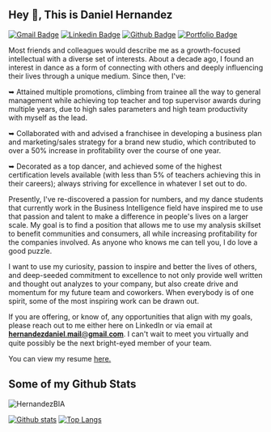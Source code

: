 ## Hey 👋, This is Daniel Hernandez
[![Gmail Badge](https://img.shields.io/badge/-hernandezdaniel.mail@gmail.com-c14438?style=flat&logo=Gmail&logoColor=white&link=mailto:hernandezdaniel.mail@gmail.com)](mailto:hernandezdaniel.mail@gmail.com) 
[![Linkedin Badge](https://img.shields.io/badge/-www.linkedin.com/in/danielhernandez-luna-0072b1?style=flat&logo=Linkedin&logoColor=white&link=https://www.linkedin.com/in/danielhernandez-luna/)](https://www.linkedin.com/in/danielhernandez-luna/) [![Github Badge](https://img.shields.io/badge/-Hernandez-BIA-grey?style=flat&logo=github&logoColor=white&link=https://github.com/HernandezBIA/)](https://www.github.com/HernandezBIA/) [![Portfolio Badge](https://img.shields.io/badge/portfolio-web-blue?style=flat&link=https://github.com/Hernandez-BIA/Portfolio.git/)](https://github.com/Hernandez-BIA/Portfolio.git/) <p align='left'>Most friends and colleagues would describe me as a growth-focused intellectual with a diverse set of interests. About a decade ago, I found an interest in dance as a form of connecting with others and deeply influencing their lives through a unique medium. Since then, I've:

 ➥ Attained multiple promotions, climbing from trainee all the way to general management while 
 achieving top teacher and top supervisor awards during multiple years, due to high sales parameters 
 and high team productivity with myself as the lead.

 ➥ Collaborated with and advised a franchisee in developing a business plan and marketing/sales 
 strategy for a brand new studio, which contributed to over a 50% increase in profitability over the 
 course of one year.

 ➥ Decorated as a top dancer, and achieved some of the highest certification levels available (with less 
 than 5% of teachers achieving this in their careers); always striving for excellence in whatever I set out to 
 do.

Presently, I've re-discovered a passion for numbers, and my dance students that currently work in the Business Intelligence field have inspired me to use that passion and talent to make a difference in people's lives on a larger scale. My goal is to find a position that allows me to use my analysis skillset to benefit communities and consumers, all while increasing profitability for the companies involved. As anyone who knows me can tell you, I do love a good puzzle. 

I want to use my curiosity, passion to inspire and better the lives of others, and deep-seeded commitment to excellence to not only provide well written and thought out analyzes to your company, but also create drive and momentum for my future team and coworkers. When everybody is of one spirit, some of the most inspiring work can be drawn out. 

If you are offering, or know of, any opportunities that align with my goals, please reach out to me either here on LinkedIn or via email at 𝐡𝐞𝐫𝐧𝐚𝐧𝐝𝐞𝐳𝐝𝐚𝐧𝐢𝐞𝐥.𝐦𝐚𝐢𝐥@𝐠𝐦𝐚𝐢𝐥.𝐜𝐨𝐦. I can't wait to meet you virtually and quite possibly be the next bright-eyed member of your team.</p><p align='left'> You can view my resume <a href='https://docs.google.com/document/d/1ioGMLdCFkXVXGN1iuwyjyqJXP3a179fQgt_OoBSDgrg/edit?usp=sharing ' target=_blank><u>here</u>.</a></p>
## Some of my Github Stats
<p align=left> <img src=https://komarev.com/ghpvc/?username=HernandezBIA alt=HernandezBIA /> </p>

[![Github stats](https://github-readme-stats.vercel.app/api?username=HernandezBIA&show_icons=true&include_all_commits=true)](https://github.com/HernandezBIA/github-readme-stats)
[![Top Langs](https://github-readme-stats.vercel.app/api/top-langs/?username=HernandezBIA&layout=compact)](https://github.com/HernandezBIA/github-readme-stats)

